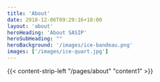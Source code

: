 ```yaml
---
title: 'About'
date: 2018-12-06T09:29:16+10:00
layout: 'about'
heroHeading: 'About SASIP'
heroSubHeading: ""
heroBackground: '/images/ice-bandeau.png'
images: ['/images/ice-quart.jpg']
---
```


<div>
{{< content-strip-left "/pages/about" "content1" >}}
</div>

